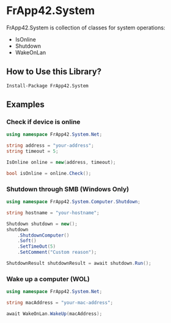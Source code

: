﻿# FrApp42.System

FrApp42.System is collection of classes for system operations:
* IsOnline
* Shutdown
* WakeOnLan

## How to Use this Library?

```nuget
Install-Package FrApp42.System
```

## Examples

### Check if device is online

```csharp
using namespace FrApp42.System.Net;

string address = "your-address";
string timeout = 5;

IsOnline online = new(address, timeout);

bool isOnline = online.Check();
```

### Shutdown through SMB (Windows Only)

```csharp
using namespace FrApp42.System.Computer.Shutdown;

string hostname = "your-hostname";

Shutdown shutdown = new();
shutdown
    .ShutdownComputer()
    .Soft()
    .SetTimeOut(5)
    .SetComment("Custom reason");

ShutdownResult shutdownResult = await shutdown.Run();
```

### Wake up a computer (WOL)

```csharp
using namespace FrApp42.System.Net;

string macAddress = "your-mac-address";

await WakeOnLan.WakeUp(macAddress);
```
